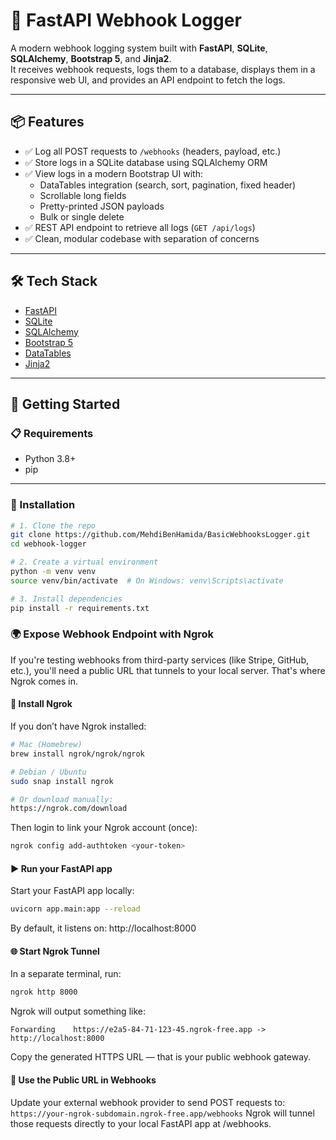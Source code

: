 # 🚀 FastAPI Webhook Logger

A modern webhook logging system built with **FastAPI**, **SQLite**, **SQLAlchemy**, **Bootstrap 5**, and **Jinja2**.  
It receives webhook requests, logs them to a database, displays them in a responsive web UI, and provides an API endpoint to fetch the logs.

---

## 📦 Features

- ✅ Log all POST requests to `/webhooks` (headers, payload, etc.)
- ✅ Store logs in a SQLite database using SQLAlchemy ORM
- ✅ View logs in a modern Bootstrap UI with:
  - DataTables integration (search, sort, pagination, fixed header)
  - Scrollable long fields
  - Pretty-printed JSON payloads
  - Bulk or single delete
- ✅ REST API endpoint to retrieve all logs (`GET /api/logs`)
- ✅ Clean, modular codebase with separation of concerns

---

## 🛠 Tech Stack

- [FastAPI](https://fastapi.tiangolo.com/)
- [SQLite](https://www.sqlite.org/index.html)
- [SQLAlchemy](https://www.sqlalchemy.org/)
- [Bootstrap 5](https://getbootstrap.com/)
- [DataTables](https://datatables.net/)
- [Jinja2](https://jinja.palletsprojects.com/)

---

## 🚀 Getting Started

### 📋 Requirements

- Python 3.8+
- pip

---

### 🔧 Installation

```bash
# 1. Clone the repo
git clone https://github.com/MehdiBenHamida/BasicWebhooksLogger.git
cd webhook-logger

# 2. Create a virtual environment
python -m venv venv
source venv/bin/activate  # On Windows: venv\Scripts\activate

# 3. Install dependencies
pip install -r requirements.txt
```

### 🌍 Expose Webhook Endpoint with Ngrok

If you're testing webhooks from third-party services (like Stripe, GitHub, etc.), you'll need a public URL that tunnels to your local server. That's where Ngrok comes in.

#### 🔧 Install Ngrok

If you don’t have Ngrok installed:

```bash
# Mac (Homebrew)
brew install ngrok/ngrok/ngrok

# Debian / Ubuntu
sudo snap install ngrok

# Or download manually:
https://ngrok.com/download
```

Then login to link your Ngrok account (once):

```bash
ngrok config add-authtoken <your-token>
```

#### ▶️ Run your FastAPI app

Start your FastAPI app locally:

```bash
uvicorn app.main:app --reload
```
By default, it listens on: http://localhost:8000

#### 🌐 Start Ngrok Tunnel

In a separate terminal, run:

```bash
ngrok http 8000
```

Ngrok will output something like:

```
Forwarding    https://e2a5-84-71-123-45.ngrok-free.app -> http://localhost:8000
```

Copy the generated HTTPS URL — that is your public webhook gateway.


#### 📩 Use the Public URL in Webhooks

Update your external webhook provider to send POST requests to: 
`https://your-ngrok-subdomain.ngrok-free.app/webhooks`
Ngrok will tunnel those requests directly to your local FastAPI app at /webhooks.

